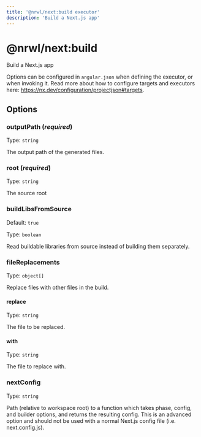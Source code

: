 ```yaml
---
title: '@nrwl/next:build executor'
description: 'Build a Next.js app'
---
```


# @nrwl/next:build

Build a Next.js app

Options can be configured in `angular.json` when defining the executor, or when invoking it. Read more about how to configure targets and executors here: https://nx.dev/configuration/projectjson#targets.

## Options

### outputPath (_**required**_)

Type: `string`

The output path of the generated files.

### root (_**required**_)

Type: `string`

The source root

### buildLibsFromSource

Default: `true`

Type: `boolean`

Read buildable libraries from source instead of building them separately.

### fileReplacements

Type: `object[]`

Replace files with other files in the build.

#### replace

Type: `string`

The file to be replaced.

#### with

Type: `string`

The file to replace with.

### nextConfig

Type: `string`

Path (relative to workspace root) to a function which takes phase, config, and builder options, and returns the resulting config. This is an advanced option and should not be used with a normal Next.js config file (i.e. next.config.js).

